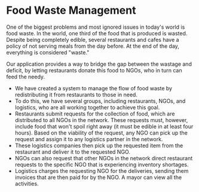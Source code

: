 # Food Waste Management
One of the biggest problems and most ignored issues in today's world is food waste. In the world, one third of the food that is produced is wasted. Despite being completely edible, several restaurants and cafes have a policy of not serving meals from the day before. At the end of the day, everything is considered "waste."

Our application provides a way to bridge the gap between the wastage and deficit, by letting restaurants donate this food to NGOs, who in turn can feed the needy.
- We have created a system to manage the flow of food waste by redistributing it from restaurants to those in need.
- To do this, we have several groups, including restaurants, NGOs, and logistics, who are all working together to achieve this goal.
- Restaurants submit requests for the collection of food, which are distributed to all NGOs in the network. These requests must, however, include food that won't spoil right away (it must be edible in at least four hours). Based on the viability of the request, any NGO can pick up the request and assign it to any logistics partner in the network.
- These logistics companies then pick up the requested item from the restaurant and deliver it to the requested NGO.
- NGOs can also request that other NGOs in the network direct restaurant requests to the specific NGO that is experiencing inventory shortages.
- Logistics charges the requesting NGO for the deliveries, sending them invoices that are then paid for by the NGO. A mayor can view all the activities.
